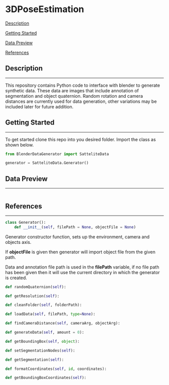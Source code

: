 # 3DPoseEstimation
[Description](#description)

[Getting Started](#gettingStarted)

[Data Preview](#dataDreview)

[References](#references)

<h2 id='description'> Description </h2>

---
This repository contains Python code to interface with blender to generate synthetic data. These data are images that include annotation of segmentation and object quaternion. Random rotation and camera distances are currently used for data generation, other variations may be included later for future addition.

<h2 id='gettingStarted'> Getting Started </h2>

---
To get started clone this repo into you desired folder. Import the class as shown below.

```python
from BlenderDataGenerator import SatteliteData

generator = SatteliteData.Generator()

```
<h2 id='dataDreview'> Data Preview </h2>

---
```json

```

<h2 id='references'> References </h2>

----
```python
class Generator():
    def __init__(self, filePath = None, objectFile = None)
```
Generator constructor function, sets up the environment, camera and objects axis.

If <b>objectFile</b> is given then generator will import object file from the given path.

Data and annotation file path is used in the <b>filePath</b> variable, if no file path has been given then it will use the current directory in which the generator is created.

```python
def randomQuaternion(self):
```
```python
def getResolution(self):
```
```python
def cleanFolder(self, folderPath):
```
```python
def loadData(self, filePath, type=None):
```

```python
def findCameraDistance(self, cameraArg, objectArg):
```
```python
def generateData(self, amount = 0):
```
```python
def getBoundingBox(self, object):
```
```python
def setSegmentationNodes(self):
```
```python
def getSegmentation(self):
```
```python
def formatCoordinates(self, id, coordinates):
```
```python
def getBoundingBoxCoordinates(self):
```
